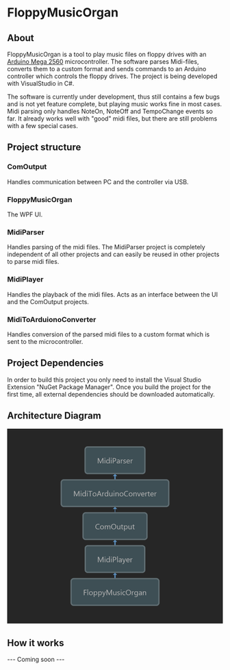 # FloppyMusicOrgan

## About

FloppyMusicOrgan is a tool to play music files on floppy drives with an [Arduino Mega 2560](http://arduino.cc/en/Main/ArduinoBoardMega2560) microcontroller.
The software parses Midi-files, converts them to a custom format and sends commands to an Arduino controller which controls the floppy drives.
The project is being developed with VisualStudio in C#.

The software is currently under development, thus still contains a few bugs and is not yet feature complete, but playing music works fine in most cases. Midi parsing only handles NoteOn, NoteOff and TempoChange events so far. It already works well with "good" midi files, but there are still problems with a few special cases.



## Project structure


### ComOutput

Handles communication between PC and the controller via USB.


### FloppyMusicOrgan

The WPF UI.


### MidiParser

Handles parsing of the midi files. The MidiParser project is completely independent of all other projects and can easily be reused in other projects to parse midi files.


### MidiPlayer

Handles the playback of the midi files. Acts as an interface between the UI and the ComOutput projects.


### MidiToArduionoConverter

Handles conversion of the parsed midi files to a custom format which is sent to the microcontroller.


## Project Dependencies

In order to build this project you only need to install the Visual Studio Extension "NuGet Package Manager". Once you build the project for the first time, all external dependencies should be downloaded automatically.


## Architecture Diagram

![architecture diagram](ArchitectureGraph_For_Floppy_Music_Organ.png?raw=true)


## How it works

--- Coming soon ---